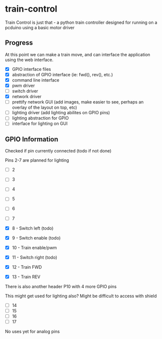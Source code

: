 # train-control

Train Control is just that - a python train controller designed for running on a pcduino using a basic motor driver

## Progress

At this point we can make a train move, and can interface the application using the web interface.

- [x] GPIO interface files
- [x] abstraction of GPIO interface (ie: fwd(), rev(), etc.)
- [x] command line interface
- [x] pwm driver
- [ ] switch driver
- [x] network driver
- [ ] prettify network GUI (add images, make easier to see, perhaps an overlay of the layout on top, etc)
- [ ] lighting driver (add lighting abilites on GPIO pins)
- [ ] lighting abstraction for GPIO
- [ ] interface for lighting on GUI

## GPIO Information

Checked if pin currently connected (todo if not done)

Pins 2-7 are planned for lighting

- [ ] 2
- [ ] 3
- [ ] 4
- [ ] 5
- [ ] 6
- [ ] 7

- [x] 8 - Switch left (todo)
- [x] 9 - Switch enable (todo)
- [x] 10 - Train enable/pwm
- [x] 11 - Switch right (todo)
- [x] 12 - Train FWD
- [x] 13 - Train REV

There is also another header P10 with 4 more GPIO pins

This might get used for lighting also? Might be difficult to access with shield

- [ ] 14
- [ ] 15
- [ ] 16
- [ ] 17

No uses yet for analog pins

